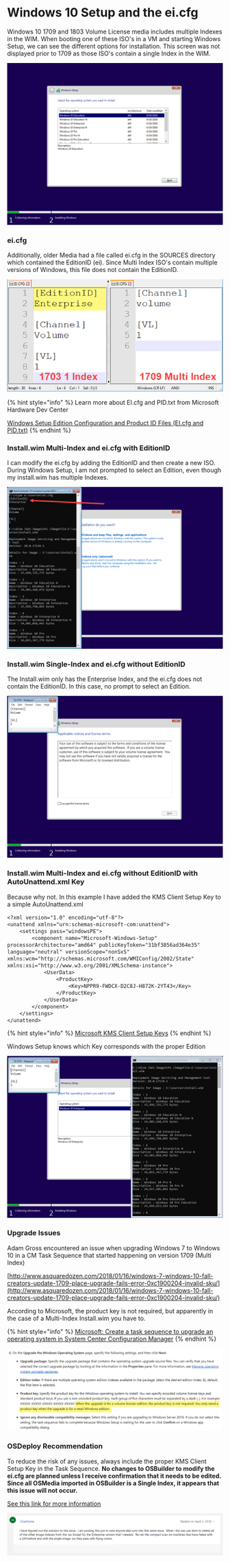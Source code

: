 # Windows 10 Setup and the ei.cfg

Windows 10 1709 and 1803 Volume License media includes multiple Indexes in the WIM.  When booting one of these ISO's in a VM and starting Windows Setup, we can see the different options for installation.  This screen was not displayed prior to 1709 as those ISO's contain a single Index in the WIM.

![](../../.gitbook/assets/2018-07-29_13-28-48.png)

### ei.cfg

Additionally, older Media had a file called ei.cfg in the SOURCES directory which contained the EditionID \(ei\).  Since Multi Index ISO's contain multiple versions of Windows, this file does not contain the EditionID.

![](../../.gitbook/assets/2018-07-29_13-22-53.png)

{% hint style="info" %}
Learn more about EI.cfg and PID.txt from Microsoft Hardware Dev Center

[Windows Setup Edition Configuration and Product ID Files \(EI.cfg and PID.txt\)](https://docs.microsoft.com/en-us/windows-hardware/manufacture/desktop/windows-setup-edition-configuration-and-product-id-files--eicfg-and-pidtxt)
{% endhint %}

### Install.wim Multi-Index and ei.cfg with EditionID

I can modify the ei.cfg by adding the EditionID and then create a new ISO.  During Windows Setup, I am not prompted to select an Edition, even though my install.wim has multiple Indexes.

![](../../.gitbook/assets/2018-07-29_13-44-13.png)

### Install.wim Single-Index and ei.cfg without EditionID

The Install.wim only has the Enterprise Index, and the ei.cfg does not contain the EditionID.  In this case, no prompt to select an Edition.

![](../../.gitbook/assets/2018-07-29_14-12-37.png)

### Install.wim Multi-Index and ei.cfg without EditionID with AutoUnattend.xml Key

Because why not.  In this example I have added the KMS Client Setup Key to a simple AutoUnattend.xml

```text
<?xml version="1.0" encoding="utf-8"?>
<unattend xmlns="urn:schemas-microsoft-com:unattend">
    <settings pass="windowsPE">
        <component name="Microsoft-Windows-Setup" processorArchitecture="amd64" publicKeyToken="31bf3856ad364e35" language="neutral" versionScope="nonSxS" xmlns:wcm="http://schemas.microsoft.com/WMIConfig/2002/State" xmlns:xsi="http://www.w3.org/2001/XMLSchema-instance">
            <UserData>
                <ProductKey>
                    <Key>NPPR9-FWDCX-D2C8J-H872K-2YT43</Key>
                </ProductKey>
            </UserData>
        </component>
    </settings>
</unattend>
```

{% hint style="info" %}
[Microsoft KMS Client Setup Keys](https://docs.microsoft.com/en-us/windows-server/get-started/kmsclientkeys)
{% endhint %}

Windows Setup knows which Key corresponds with the proper Edition

![Windows Setup with Key in AutoUnattend.xml](../../.gitbook/assets/2018-07-29_14-49-33.png)

### Upgrade Issues

Adam Gross encountered an issue when upgrading Windows 7 to Windows 10 in a CM Task Sequence that started happening on version 1709 \(Multi Index\) 

[http://www.asquaredozen.com/2018/01/16/windows-7-windows-10-fall-creators-update-1709-place-upgrade-fails-error-0xc1900204-invalid-sku/](http://www.asquaredozen.com/2018/01/16/windows-7-windows-10-fall-creators-update-1709-place-upgrade-fails-error-0xc1900204-invalid-sku/)

According to Microsoft, the product key is not required, but apparently in the case of a Multi-Index Install.wim you have to.

{% hint style="info" %}
[Microsoft: Create a task sequence to upgrade an operating system in System Center Configuration Manager](https://docs.microsoft.com/en-us/sccm/osd/deploy-use/create-a-task-sequence-to-upgrade-an-operating-system)
{% endhint %}

![](../../.gitbook/assets/2018-07-29_15-15-55.png)

### OSDeploy Recommendation

To reduce the risk of any issues, always include the proper KMS Client Setup Key in the Task Sequence.  **No changes to OSBuilder to modify the ei.cfg are planned unless I receive confirmation that it needs to be edited.  Since all OSMedia imported in OSBuilder is a Single Index, it appears that this issue will not occur.**

[See this link for more information](https://answers.microsoft.com/en-us/windows/forum/windows_7-windows_install-winsubother/windows-10-1709-compatability-check-failure/8c41147b-d51a-47ef-a5f3-2d0bad204f3f)

![](../../.gitbook/assets/2018-07-29_15-23-36.png)




